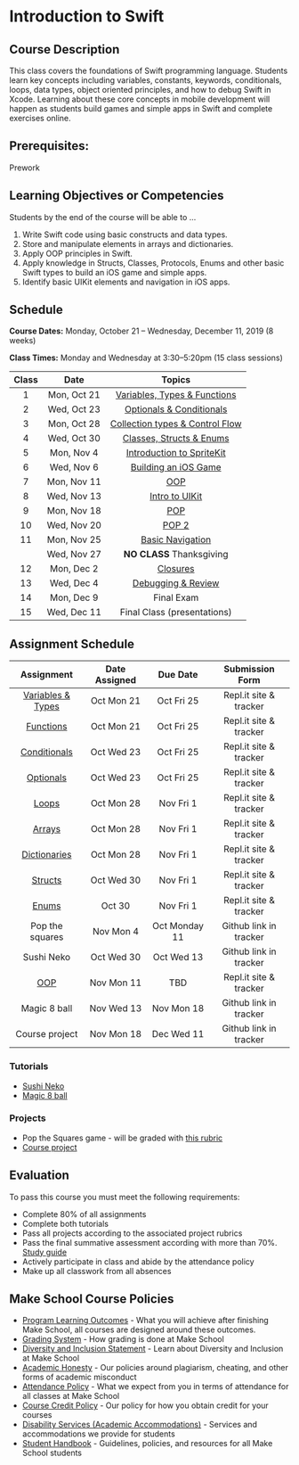 # Introduction to Swift

## Course Description

This class covers the foundations of Swift programming language. Students learn key concepts including variables, constants, keywords, conditionals, loops, data types, object oriented principles, and how to debug Swift in Xcode. Learning about these core concepts in mobile development will happen as students build games and simple apps in Swift and complete exercises online.

## Prerequisites:

Prework <br>

## Learning Objectives or Competencies

Students by the end of the course will be able to ...

1. Write Swift code using basic constructs and data types.
1. Store and manipulate elements in arrays and dictionaries.
1. Apply OOP principles in Swift.
1. Apply knowledge in Structs, Classes, Protocols, Enums and other basic Swift types to build an iOS game and simple apps.
1. Identify basic UIKit elements and navigation in iOS apps.

## Schedule

**Course Dates:** Monday, October 21 – Wednesday, December 11, 2019 (8 weeks)

**Class Times:** Monday and Wednesday at 3:30–5:20pm (15 class sessions)

| Class |          Date          |                 Topics                  |
|:-----:|:----------------------:|:---------------------------------------:|
|  1    |   Mon, Oct 21    | [Variables, Types & Functions]       |
|  2    |   Wed, Oct 23    | [Optionals & Conditionals]           |
|  3    |   Mon, Oct 28    | [Collection types & Control Flow]    |
|  4    |   Wed, Oct 30    | [Classes, Structs & Enums]           |
|  5    |   Mon, Nov 4     | [Introduction to SpriteKit]          |
|  6    |   Wed, Nov 6     | [Building an iOS Game]               |
|  7    |   Mon, Nov 11    | [OOP]                                |
|  8    |   Wed, Nov 13	   | [Intro to UIKit]                     |
|  9    |   Mon, Nov 18    | [POP]                                |
|  10   |   Wed, Nov 20    | [POP 2]                              |
|  11   |   Mon, Nov 25    | [Basic Navigation]                   |
|       |   Wed, Nov 27    | **NO CLASS** Thanksgiving            |
|  12   |   Mon, Dec 2     | [Closures]                           |
|  13   |   Wed, Dec 4     | [Debugging & Review]                 |
|  14   |   Mon, Dec 9	   | Final Exam                           |
|  15   |   Wed, Dec 11    | Final Class (presentations)          |

[Variables, Types & Functions]: Lessons/01-Variables-Types-&-Functions/README.md
[Optionals & Conditionals]: Lessons/02-Optionals-&-Conditionals/README.md
[Collection types & Control Flow]: Lessons/03-Arrays-Loops-Dictionaries/README.md
[Classes, Structs & Enums]: Lessons/04-Classes-Structs-Enums/README.md
[Introduction to SpriteKit]: Lessons/05-Introduction-to-SpriteKit/README.md
[Building an iOS Game]: Lessons/06-Building-an-iOS-Game/README.md
[Building an iOS Game Pt.2]: Lessons/07-Building-an-iOS-Game-Part-2/README.md
[OOP]: Lessons/08-OOP/README.md
[Building an RPG Game]: Lessons/09-OOP-in-Games-Structs-&-Protocols/README.md
[More on OOP]: Lessons/10-Build-an-RPG-Game/README.md
[Intro to UIKit]: Lessons/11-Intro-to-UIKit/README.md
[Inspecting and Debugging Your Code]: Lessons/13-Inspecting-And-Debugging-Your-Code/README.md
[POP]: Lessons/09-POP/README.md
[POP 2]: Lessons/10-POP2/README.md
[Basic Navigation]: Lessons/12-Basic-Navigation/README.md
[Closures]: Lessons/13-Closures/README.md
[Debugging & Review]: Lessons/14-Debugging/README.md

## Assignment Schedule

|            Assignment                 | Date Assigned |   Due Date   |            Submission Form           |
|:-------------------------------------:|:-------------:|:------------:|:------------------------------------:|
| [Variables & Types](https://repl.it/classroom/invite/YcFKUQ4)    | Oct Mon 21 | Oct Fri 25 | Repl.it site & tracker |
| [Functions](https://repl.it/classroom/invite/ghUSdYG)            | Oct Mon 21 | Oct Fri 25 | Repl.it site & tracker |
| [Conditionals](https://repl.it/classroom/invite/YcGNSq7)         | Oct Wed 23 | Oct Fri 25 | Repl.it site & tracker |
| [Optionals](https://repl.it/classroom/invite/YhH356u)            | Oct Wed 23 | Oct Fri 25 | Repl.it site & tracker |
| [Loops](https://repl.it/classroom/invite/YcITQAd)                | Oct Mon 28 | Nov Fri 1  | Repl.it site & tracker |
| [Arrays](https://repl.it/classroom/invite/YcJWOag)               | Oct Mon 28 | Nov Fri 1  | Repl.it site & tracker |
| [Dictionaries](https://repl.it/classroom/invite/0J90Ejp)         | Oct Mon 28 | Nov Fri 1  | Repl.it site & tracker |
| [Structs](https://repl.it/classroom/invite/YcKZNKj)              | Oct Wed 30 | Nov Fri 1  | Repl.it site & tracker |
| [Enums](https://repl.it/classroom/invite/YcL2Lkm)                | Oct 30 | Nov Fri 1  | Repl.it site & tracker |
| Pop the squares                                                  | Nov Mon 4 | Oct Monday 11 | Github link in tracker |
| Sushi Neko                                                       | Oct Wed 30 | Oct Wed 13 | Github link in tracker |
| [OOP](https://repl.it/classroom/invite/ZpclEej)                  | Nov Mon 11 | TBD | Repl.it site & tracker |
| Magic 8 ball                                                     | Nov Wed 13 | Nov Mon 18 | Github link in tracker |
| Course project                                                   | Nov Mon 18 | Dec Wed 11 | Github link in tracker |

<!--| [POP](https://repl.it/classroom/invite/0FruFZO)                  | day, Date | day, Date | Repl.it site & tracker |
-->

### Tutorials

- [Sushi Neko](https://www.makeschool.com/academy/track/learn-to-clone-timberman-with-spritekit-and-swift-4)
- [Magic 8 ball](https://www.makeschool.com/academy/track/learn-how-to-build-apps--magic-8-ball)

### Projects

- Pop the Squares game - will be graded with [this rubric](https://www.makeschool.com/rubrics/UnVicmljLTg5)
- [Course project](Assignments/FinalProject.md)
<!--- - Independent project. [Rubric](https://docs.google.com/document/d/1vEAeNCwbG9OHmLzYCuV2VzmG0aC2VQdDLoypzXdALj4/edit?usp=sharing) --->

## Evaluation

To pass this course you must meet the following requirements:

- Complete 80% of all assignments
- Complete both tutorials
- Pass all projects according to the associated project rubrics
- Pass the final summative assessment according with more than 70%. [Study guide](StudyGuide.md)
- Actively participate in class and abide by the attendance policy
- Make up all classwork from all absences

## Make School Course Policies

- [Program Learning Outcomes](https://make.sc/program-learning-outcomes) - What you will achieve after finishing Make School, all courses are designed around these outcomes.
- [Grading System](https://make.sc/grading-system) - How grading is done at Make School
- [Diversity and Inclusion Statement](https://make.sc/diversity-and-inclusion-statement) - Learn about Diversity and Inclusion at Make School
- [Academic Honesty](https://make.sc/academic-honesty-policy) - Our policies around plagiarism, cheating, and other forms of academic misconduct
- [Attendance Policy](https://make.sc/attendance-policy) - What we expect from you in terms of attendance for all classes at Make School
- [Course Credit Policy](https://make.sc/course-credit-policy) - Our policy for how you obtain credit for your courses
- [Disability Services (Academic Accommodations)](https://make.sc/disability-services) - Services and accommodations we provide for students
- [Student Handbook](https://make.sc/student-handbook) - Guidelines, policies, and resources for all Make School students
